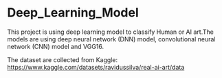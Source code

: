 # Deep_Learning_Model

This project is using deep learning model to classify Human or AI art.The models are using deep neural network (DNN) model, convolutional neural network (CNN) model and VGG16.

The dataset are collected from Kaggle: https://www.kaggle.com/datasets/ravidussilva/real-ai-art/data 
